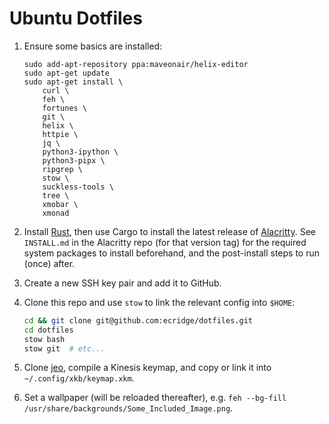 # Ubuntu Dotfiles

1. Ensure some basics are installed:

   ```
   sudo add-apt-repository ppa:maveonair/helix-editor
   sudo apt-get update
   sudo apt-get install \
       curl \
       feh \
       fortunes \
       git \
       helix \
       httpie \
       jq \
       python3-ipython \
       python3-pipx \
       ripgrep \
       stow \
       suckless-tools \
       tree \
       xmobar \
       xmonad
   ```

2. Install [Rust](https://rustup.rs/), then use Cargo to install the latest release of
   [Alacritty](https://github.com/alacritty/alacritty]).  See `INSTALL.md` in the Alacritty repo (for that version tag)
   for the required system packages to install beforehand, and the post-install steps to run (once) after.

3. Create a new SSH key pair and add it to GitHub.

4. Clone this repo and use `stow` to link the relevant config into `$HOME`:

   ```bash
   cd && git clone git@github.com:ecridge/dotfiles.git
   cd dotfiles
   stow bash
   stow git  # etc...
   ```

5. Clone [jeo](https://github.com/ecridge/jeo), compile a Kinesis keymap, and copy or link it into
   `~/.config/xkb/keymap.xkm`.

6. Set a wallpaper (will be reloaded thereafter), e.g. `feh --bg-fill /usr/share/backgrounds/Some_Included_Image.png`.
